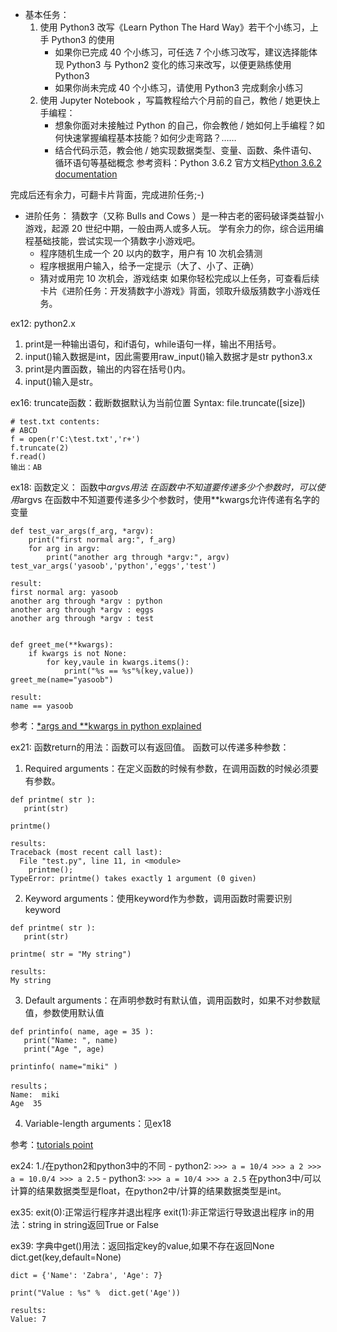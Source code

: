 - 基本任务：
    1.  使用 Python3 改写《Learn Python The Hard Way》若干个小练习，上手 Python3 的使用
        - 如果你已完成 40 个小练习，可任选 7 个小练习改写，建议选择能体现 Python3 与 Python2 变化的练习来改写，以便更熟练使用 Python3
        - 如果你尚未完成 40 个小练习，请使用 Python3 完成剩余小练习
    2. 使用 Jupyter Notebook ，写篇教程给六个月前的自己，教他 / 她更快上手编程：
        - 想象你面对未接触过 Python 的自己，你会教他 / 她如何上手编程？如何快速掌握编程基本技能？如何少走弯路？……
        - 结合代码示范，教会他 / 她实现数据类型、变量、函数、条件语句、循环语句等基础概念
    参考资料：Python 3.6.2 官方文档[Python 3.6.2 documentation](https://docs.python.org/3.6/index.html)

完成后还有余力，可翻卡片背面，完成进阶任务;-)
- 进阶任务：
猜数字（又称 Bulls and Cows ）是一种古老的密码破译类益智小游戏，起源 20 世纪中期，一般由两人或多人玩。
学有余力的你，综合运用编程基础技能，尝试实现一个猜数字小游戏吧。
    - 程序随机生成一个 20 以内的数字，用户有 10 次机会猜测
    - 程序根据用户输入，给予一定提示（大了、小了、正确）
    - 猜对或用完 10 次机会，游戏结束
如果你轻松完成以上任务，可查看后续卡片《进阶任务：开发猜数字小游戏》背面，领取升级版猜数字小游戏任务。



ex12:
python2.x
1. print是一种输出语句，和if语句，while语句一样，输出不用括号。
2. input()输入数据是int，因此需要用raw_input()输入数据才是str
python3.x
1. print是内置函数，输出的内容在括号()内。
2. input()输入是str。

ex16:
truncate函数：截断数据默认为当前位置
Syntax: file.truncate([size])
```
# test.txt contents:
# ABCD
f = open(r'C:\test.txt','r+')
f.truncate(2)
f.read()
输出：AB

```

ex18:
函数定义：
函数中*argvs用法
在函数中不知道要传递多少个参数时，可以使用*argvs
在函数中不知道要传递多少个参数时，使用**kwargs允许传递有名字的变量
```
def test_var_args(f_arg, *argv):
    print("first normal arg:", f_arg)
    for arg in argv:
        print("another arg through *argv:", argv)
test_var_args('yasoob','python','eggs','test')

result:
first normal arg: yasoob
another arg through *argv : python
another arg through *argv : eggs
another arg through *argv : test


def greet_me(**kwargs):
    if kwargs is not None:
        for key,vaule in kwargs.items():
            print("%s == %s"%(key,value))
greet_me(name="yasoob")

result:
name == yasoob  
```

参考：[*args and **kwargs in python explained](https://pythontips.com/2013/08/04/args-and-kwargs-in-python-explained/)


ex21:
函数return的用法：函数可以有返回值。
函数可以传递多种参数：
1. Required arguments：在定义函数的时候有参数，在调用函数的时候必须要有参数。
```
def printme( str ):
   print(str)

printme()

results:
Traceback (most recent call last):
  File "test.py", line 11, in <module>
    printme();
TypeError: printme() takes exactly 1 argument (0 given)   
```
2. Keyword arguments：使用keyword作为参数，调用函数时需要识别keyword
```
def printme( str ):
   print(str)

printme( str = "My string")

results:
My string
```
3. Default arguments：在声明参数时有默认值，调用函数时，如果不对参数赋值，参数使用默认值
```
def printinfo( name, age = 35 ):
   print("Name: ", name)
   print("Age ", age)

printinfo( name="miki" )

results；
Name:  miki
Age  35
```
4. Variable-length arguments：见ex18

参考：[tutorials point](https://www.tutorialspoint.com/python/python_functions.htm)


ex24:
1./在python2和python3中的不同
    - python2:
    ```
    >>> a = 10/4
    >>> a
    2
    >>> a = 10.0/4
    >>> a
    2.5
    ```
    - python3:
    ```
    >>> a = 10/4
    >>> a
    2.5
    ```
在python3中/可以计算的结果数据类型是float，在python2中/计算的结果数据类型是int。    



ex35:
exit(0):正常运行程序并退出程序
exit(1):非正常运行导致退出程序
in的用法：string in string返回True or False



ex39:
字典中get()用法：返回指定key的value,如果不存在返回None
dict.get(key,default=None)
```
dict = {'Name': 'Zabra', 'Age': 7}

print("Value : %s" %  dict.get('Age'))

results:
Value: 7
```
